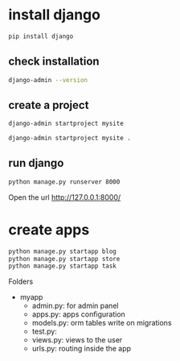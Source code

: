 # install django
```bash
pip install django
```

## check installation
```bash
django-admin --version
```

## create a project
```bash
django-admin startproject mysite
```


```bash
django-admin startproject mysite . 
```

## run django

```bash
python manage.py runserver 8000 
```

Open the url http://127.0.0.1:8000/ 

# create apps

```bash
python manage.py startapp blog
python manage.py startapp store
python manage.py startapp task
```

Folders
 - myapp
    - admin.py: for admin panel
    - apps.py: apps configuration
    - models.py: orm tables  write on migrations
    - test.py: 
    - views.py: views to the user
    - urls.py: routing inside the app